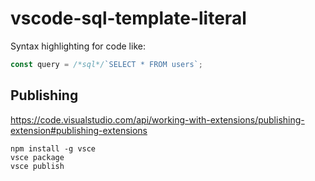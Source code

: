 # vscode-sql-template-literal

Syntax highlighting for code like:

```js
const query = /*sql*/`SELECT * FROM users`;
```

## Publishing

https://code.visualstudio.com/api/working-with-extensions/publishing-extension#publishing-extensions

```
npm install -g vsce
vsce package
vsce publish
```
